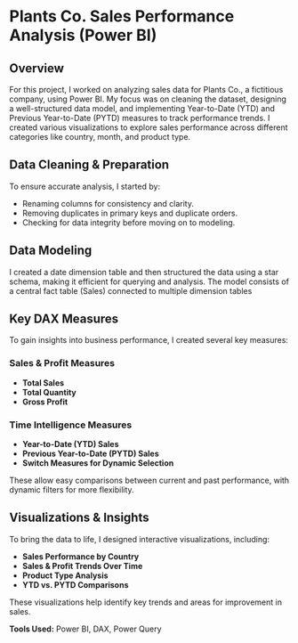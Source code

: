 # Plants Co. Sales Performance Analysis (Power BI)

## Overview
For this project, I worked on analyzing sales data for Plants Co., a fictitious company, using Power BI. My focus was on cleaning the dataset, designing a well-structured data model, and implementing Year-to-Date (YTD) and Previous Year-to-Date (PYTD) measures to track performance trends. I created various visualizations to explore sales performance across different categories like country, month, and product type.

## Data Cleaning & Preparation
To ensure accurate analysis, I started by:
- Renaming columns for consistency and clarity.
- Removing duplicates in primary keys and duplicate orders.
- Checking for data integrity before moving on to modeling.

## Data Modeling
I created a date dimension table and then structured the data using a star schema, making it efficient for querying and analysis. The model consists of a central fact table (Sales) connected to multiple dimension tables 

## Key DAX Measures
To gain insights into business performance, I created several key measures:

### Sales & Profit Measures
- **Total Sales**
- **Total Quantity**
- **Gross Profit**

### Time Intelligence Measures
- **Year-to-Date (YTD) Sales**
- **Previous Year-to-Date (PYTD) Sales**
- **Switch Measures for Dynamic Selection**

These allow easy comparisons between current and past performance, with dynamic filters for more flexibility.

## Visualizations & Insights
To bring the data to life, I designed interactive visualizations, including:
- **Sales Performance by Country**
- **Sales & Profit Trends Over Time**
- **Product Type Analysis**
- **YTD vs. PYTD Comparisons**

These visualizations help identify key trends and areas for improvement in sales.

**Tools Used:** Power BI, DAX, Power Query
